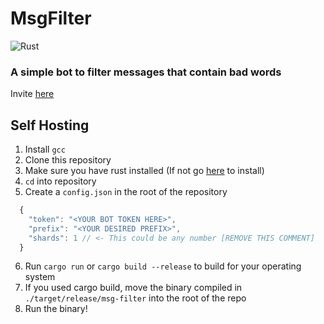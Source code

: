 # MsgFilter
![Rust](https://github.com/aRandomGithubUser/msgfilter/workflows/Rust/badge.svg)
### A simple bot to filter messages that contain bad words

Invite [here](https://bit.ly/__msgfilter)


## Self Hosting 

1. Install `gcc`
2. Clone this repository
3. Make sure you have rust installed (If not go [here](https://rustup.rs) to install)
4. `cd` into repository
5. Create a `config.json` in the root of the repository 
```js
  {
    "token": "<YOUR BOT TOKEN HERE>",
    "prefix": "<YOUR DESIRED PREFIX>",
    "shards": 1 // <- This could be any number [REMOVE THIS COMMENT]
  }
```
6. Run `cargo run` or `cargo build --release` to build for your operating system
7. If you used cargo build, move the binary compiled in `./target/release/msg-filter` into the root of the repo
8. Run the binary!